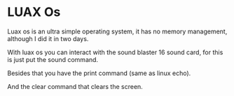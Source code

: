 # LUAX Os

Luax os is an ultra simple operating system, it has no memory management, although I did it in two days.

With luax os you can interact with the sound blaster 16 sound card, for this is just put the sound command.


Besides that you have the print command (same as linux echo).

And the clear command that clears the screen.
